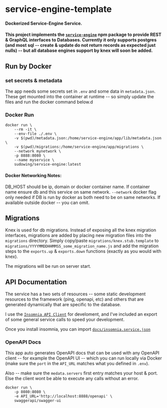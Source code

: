 # service-engine-template

#### Dockerized Service-Engine Service.

#### This project implements the [`service-engine`](https://www.npmjs.com/package/service-engine) npm package to provide REST & GraphQL interfaces to Databases. Currently it only supports postgres (and most sql -- create & update do not return records as expected just nulls) -- but all database engines support by knex will soon be added.

## Run by Docker

### set secrets & metadata

The app needs some secrets set in `.env` and some data in `metadata.json`. These get mounted into the container at runtime -- so simply update the files and run the docker command below.d


### Docker Run

```
docker run \
	--rm -it \
	--env-file ./.env \
	-v $(pwd)/metadata.json:/home/service-engine/app/lib/metadata.json \
	-v $(pwd)/migrations:/home/service-engine/app/migrations \
	--network mynetwork \
	-p 8888:8080 \
	--name myservice \
	sudowing/service-engine:latest
```

#### Docker Networking Notes:
DB_HOST should be ip, domain or docker container name. If container name ensure db and this service on same network.
`--network` docker flag only needed if DB is run by docker as both need to be on same networks. If available outside docker -- you can omit.


## Migrations
Knex is used for db migrations. Instead of exposing all the knex migration interfaces, migrations are added by placing new migration files into the `migrations` directory.
Simply copy/paste `migrations/knex.stub.template` to `migrations/YYYYMMDDHHMMSS_some_migration_name.js` and add the migration steps to the `exports.up` & `exports.down` functions (exactly as you would with knex).

The migrations will be run on server start.

## API Documentation

The service has a two sets of resources -- some static development resources to the framework (ping, openapi, etc) and others that are generated dynamically that are specific to the database.

I use the [`Insomnia API Client`](insomnia.rest) for develoment, and I've included an export of some general service calls to speed your development.

Once you install insomnia, you can import [`docs/insomnia.service.json`](./docs/insomnia.service.json)


### OpenAPI Docs

This app auto generates OpenAPI docs that can be used with any OpenAPI client -- for example the OpenAPI UI -- which you can run locally via Docker (make sure the `port` in the `API_URL` matches what you defined in `.env`).

Also -- make sure the `medata.servers` first entry matches your host & port. Else the client wont be able to execute any calls without an error.

```
docker run \
	-p 8080:8080 \
	-e API_URL='http://localhost:8888/openapi' \
	swaggerapi/swagger-ui
```